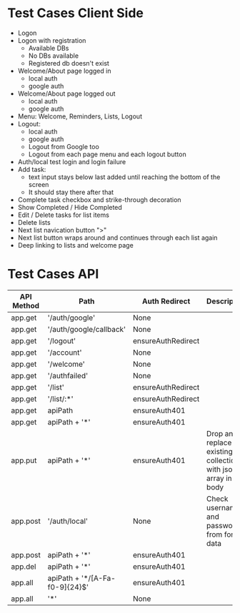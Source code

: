 Test Cases Client Side
======================

- Logon
- Logon with registration
	- Available DBs
	- No DBs available
	- Registered db doesn't exist
- Welcome/About page logged in
	- local auth
	- google auth
- Welcome/About page logged out
	- local auth
	- google auth
- Menu: Welcome, Reminders, Lists, Logout
- Logout:
	- local auth
	- google auth
	- Logout from Google too
	- Logout from each page menu and each logout button
- Auth/local test login and login failure
- Add task:
 	- text input stays below last added until reaching the bottom of the screen
 	- It should stay there after that
- Complete task checkbox and strike-through decoration
- Show Completed / Hide Completed
- Edit / Delete tasks for list items
- Delete lists
- Next list navication button ">"
- Next list button wraps around and continues through each list again
- Deep linking to lists and welcome page

Test Cases API
==============

|  API Method | Path | Auth Redirect |     Description |
|--|--|--|--|
|app.get | '/auth/google' | None | |
|app.get | '/auth/google/callback' | None | |
|app.get | '/logout' | ensureAuthRedirect | |
|app.get | '/account' | None | |
|app.get | '/welcome' | None | |
|app.get | '/authfailed' | None | |
|app.get | '/list' | ensureAuthRedirect | |
|app.get | '/list/:*'| ensureAuthRedirect | |
|app.get | apiPath | ensureAuth401 | |
|app.get | apiPath + '*' | ensureAuth401 | |
|app.put | apiPath + '*' | ensureAuth401 | Drop and replace an existing collection with json array in body|
|app.post |'/auth/local' | None | Check username and password from form data |
|app.post | apiPath + '*' | ensureAuth401 | |
|app.del | apiPath + '*' | ensureAuth401 | |
|app.all | apiPath + '*/[A-Fa-f0-9]{24}$' | ensureAuth401 | |
|app.all | '*' | None | |


```
